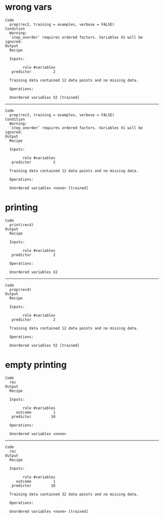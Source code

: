 # wrong vars

    Code
      prep(rec2, training = examples, verbose = FALSE)
    Condition
      Warning:
      `step_unorder` requires ordered factors. Variables X1 will be ignored.
    Output
      Recipe
      
      Inputs:
      
            role #variables
       predictor          2
      
      Training data contained 12 data points and no missing data.
      
      Operations:
      
      Unordered variables X2 [trained]

---

    Code
      prep(rec3, training = examples, verbose = FALSE)
    Condition
      Warning:
      `step_unorder` requires ordered factors. Variables X1 will be ignored.
    Output
      Recipe
      
      Inputs:
      
            role #variables
       predictor          2
      
      Training data contained 12 data points and no missing data.
      
      Operations:
      
      Unordered variables <none> [trained]

# printing

    Code
      print(rec4)
    Output
      Recipe
      
      Inputs:
      
            role #variables
       predictor          2
      
      Operations:
      
      Unordered variables X2

---

    Code
      prep(rec4)
    Output
      Recipe
      
      Inputs:
      
            role #variables
       predictor          2
      
      Training data contained 12 data points and no missing data.
      
      Operations:
      
      Unordered variables X2 [trained]

# empty printing

    Code
      rec
    Output
      Recipe
      
      Inputs:
      
            role #variables
         outcome          1
       predictor         10
      
      Operations:
      
      Unordered variables <none>

---

    Code
      rec
    Output
      Recipe
      
      Inputs:
      
            role #variables
         outcome          1
       predictor         10
      
      Training data contained 32 data points and no missing data.
      
      Operations:
      
      Unordered variables <none> [trained]

